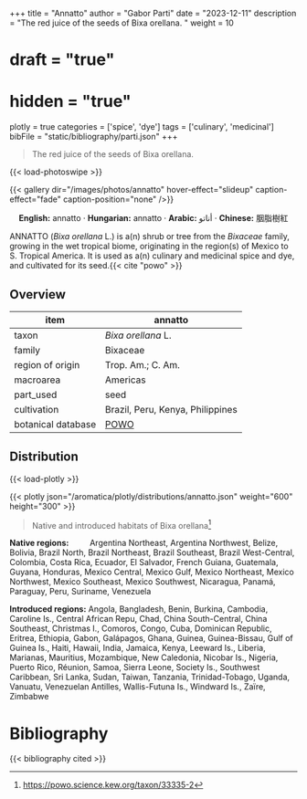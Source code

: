 +++
title = "Annatto"
author = "Gabor Parti"
date = "2023-12-11"
description = "The red juice of the seeds of Bixa orellana. "
weight = 10
# draft = "true"
# hidden = "true"
plotly = true
categories = ['spice', 'dye']
tags = ['culinary', 'medicinal']
bibFile = "static/bibliography/parti.json"
+++

>The red juice of the seeds of Bixa orellana.  [<i class="fab fa-wikipedia-w"></i>](https://en.wikipedia.org/wiki/Annatto)



{{< load-photoswipe >}}

{{< gallery dir="/images/photos/annatto" hover-effect="slideup" caption-effect="fade" caption-position="none" />}}

<center>

**English:** annatto · **Hungarian:** annatto · **Arabic:** <span class="arabic-text" dir="rtl">أناتو</span> · **Chinese:** <span class="traditional-chinese-text">胭脂樹紅</span>

</center>

ANNATTO (*Bixa orellana* L.) is a(n) shrub or tree from the *Bixaceae* family, growing in the wet tropical biome, originating in the region(s) of Mexico to S. Tropical America. It is used as a(n) culinary and medicinal spice and dye, and cultivated for its seed.{{< cite "powo" >}}

## Overview

|       item       |                      annatto                     |
|------------------|--------------------------------------------------|
|       taxon      |                *Bixa orellana* L.                |
|      family      |                     Bixaceae                     |
| region of origin |                 Trop. Am.; C. Am.                |
|     macroarea    |                     Americas                     |
|     part_used    |                       seed                       |
|    cultivation   |         Brazil, Peru, Kenya, Philippines         |
|botanical database|[POWO](https://powo.science.kew.org/taxon/33335-2)|



## Distribution

{{< load-plotly >}}

{{< plotly json="/aromatica/plotly/distributions/annatto.json" weight="600" height="300" >}}

>Native and introduced habitats of Bixa orellana[^powo]

[^powo]: https://powo.science.kew.org/taxon/33335-2

<p style="text-align:left;">

**Native regions:** &ensp; &ensp; &ensp; Argentina Northeast, Argentina Northwest, Belize, Bolivia, Brazil North, Brazil Northeast, Brazil Southeast, Brazil West-Central, Colombia, Costa Rica, Ecuador, El Salvador, French Guiana, Guatemala, Guyana, Honduras, Mexico Central, Mexico Gulf, Mexico Northeast, Mexico Northwest, Mexico Southeast, Mexico Southwest, Nicaragua, Panamá, Paraguay, Peru, Suriname, Venezuela

**Introduced regions:** Angola, Bangladesh, Benin, Burkina, Cambodia, Caroline Is., Central African Repu, Chad, China South-Central, China Southeast, Christmas I., Comoros, Congo, Cuba, Dominican Republic, Eritrea, Ethiopia, Gabon, Galápagos, Ghana, Guinea, Guinea-Bissau, Gulf of Guinea Is., Haiti, Hawaii, India, Jamaica, Kenya, Leeward Is., Liberia, Marianas, Mauritius, Mozambique, New Caledonia, Nicobar Is., Nigeria, Puerto Rico, Réunion, Samoa, Sierra Leone, Society Is., Southwest Caribbean, Sri Lanka, Sudan, Taiwan, Tanzania, Trinidad-Tobago, Uganda, Vanuatu, Venezuelan Antilles, Wallis-Futuna Is., Windward Is., Zaïre, Zimbabwe

</p>



# Bibliography

{{< bibliography cited >}}

